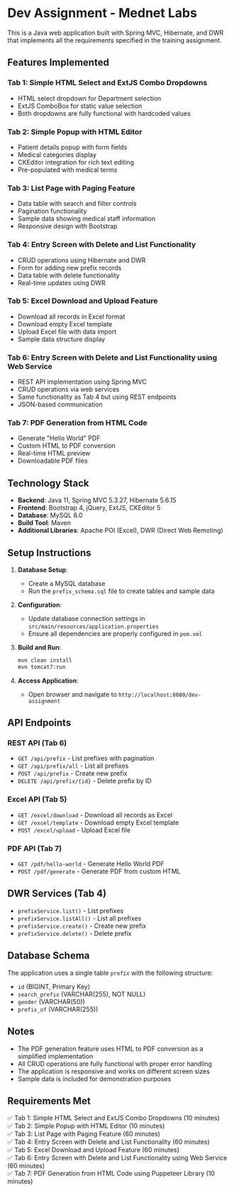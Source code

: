 # Dev Assignment - Mednet Labs

This is a Java web application built with Spring MVC, Hibernate, and DWR that implements all the requirements specified in the training assignment.

## Features Implemented

### Tab 1: Simple HTML Select and ExtJS Combo Dropdowns
- HTML select dropdown for Department selection
- ExtJS ComboBox for static value selection
- Both dropdowns are fully functional with hardcoded values

### Tab 2: Simple Popup with HTML Editor
- Patient details popup with form fields
- Medical categories display
- CKEditor integration for rich text editing
- Pre-populated with medical terms

### Tab 3: List Page with Paging Feature
- Data table with search and filter controls
- Pagination functionality
- Sample data showing medical staff information
- Responsive design with Bootstrap

### Tab 4: Entry Screen with Delete and List Functionality
- CRUD operations using Hibernate and DWR
- Form for adding new prefix records
- Data table with delete functionality
- Real-time updates using DWR

### Tab 5: Excel Download and Upload Feature
- Download all records in Excel format
- Download empty Excel template
- Upload Excel file with data import
- Sample data structure display

### Tab 6: Entry Screen with Delete and List Functionality using Web Service
- REST API implementation using Spring MVC
- CRUD operations via web services
- Same functionality as Tab 4 but using REST endpoints
- JSON-based communication

### Tab 7: PDF Generation from HTML Code
- Generate "Hello World" PDF
- Custom HTML to PDF conversion
- Real-time HTML preview
- Downloadable PDF files

## Technology Stack

- **Backend**: Java 11, Spring MVC 5.3.27, Hibernate 5.6.15
- **Frontend**: Bootstrap 4, jQuery, ExtJS, CKEditor 5
- **Database**: MySQL 8.0
- **Build Tool**: Maven
- **Additional Libraries**: Apache POI (Excel), DWR (Direct Web Remoting)

## Setup Instructions

1. **Database Setup**:
   - Create a MySQL database
   - Run the `prefix_schema.sql` file to create tables and sample data

2. **Configuration**:
   - Update database connection settings in `src/main/resources/application.properties`
   - Ensure all dependencies are properly configured in `pom.xml`

3. **Build and Run**:
   ```bash
   mvn clean install
   mvn tomcat7:run
   ```

4. **Access Application**:
   - Open browser and navigate to `http://localhost:8080/dev-assignment`

## API Endpoints

### REST API (Tab 6)
- `GET /api/prefix` - List prefixes with pagination
- `GET /api/prefix/all` - List all prefixes
- `POST /api/prefix` - Create new prefix
- `DELETE /api/prefix/{id}` - Delete prefix by ID

### Excel API (Tab 5)
- `GET /excel/download` - Download all records as Excel
- `GET /excel/template` - Download empty Excel template
- `POST /excel/upload` - Upload Excel file

### PDF API (Tab 7)
- `GET /pdf/hello-world` - Generate Hello World PDF
- `POST /pdf/generate` - Generate PDF from custom HTML

## DWR Services (Tab 4)
- `prefixService.list()` - List prefixes
- `prefixService.listAll()` - List all prefixes
- `prefixService.create()` - Create new prefix
- `prefixService.delete()` - Delete prefix

## Database Schema

The application uses a single table `prefix` with the following structure:
- `id` (BIGINT, Primary Key)
- `search_prefix` (VARCHAR(255), NOT NULL)
- `gender` (VARCHAR(50))
- `prefix_of` (VARCHAR(255))

## Notes

- The PDF generation feature uses HTML to PDF conversion as a simplified implementation
- All CRUD operations are fully functional with proper error handling
- The application is responsive and works on different screen sizes
- Sample data is included for demonstration purposes

## Requirements Met

✅ Tab 1: Simple HTML Select and ExtJS Combo Dropdowns (10 minutes)  
✅ Tab 2: Simple Popup with HTML Editor (10 minutes)  
✅ Tab 3: List Page with Paging Feature (60 minutes)  
✅ Tab 4: Entry Screen with Delete and List Functionality (60 minutes)  
✅ Tab 5: Excel Download and Upload Feature (60 minutes)  
✅ Tab 6: Entry Screen with Delete and List Functionality using Web Service (60 minutes)  
✅ Tab 7: PDF Generation from HTML Code using Puppeteer Library (10 minutes) 